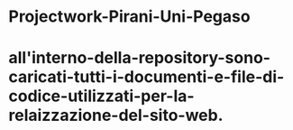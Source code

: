 # Projectwork-Pirani-Uni-Pegaso
# all'interno-della-repository-sono-caricati-tutti-i-documenti-e-file-di-codice-utilizzati-per-la-relaizzazione-del-sito-web.
